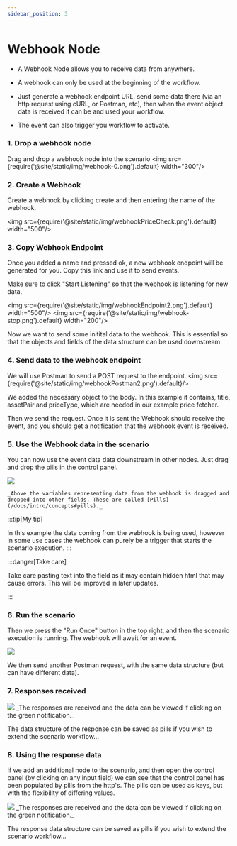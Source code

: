 ```yaml
---
sidebar_position: 3
---
```


# Webhook Node

- A Webhook Node allows you to receive data from anywhere. 

- A webhook can only be used at the beginning of the workflow. 

- Just generate a webhook endpoint URL, send some data there (via an http request using cURL, or Postman, etc), then when the event object data is received it can be and used your workflow. 

- The event can also trigger you workflow to activate. 


### 1. Drop a webhook node
Drag and drop a webhook node into the scenario
 <img src={require('@site/static/img/webhook-0.png').default}  width="300"/>


### 2. Create a Webhook

Create a webhook by clicking create and then entering the name of the webhook. 


 <img src={require('@site/static/img/webhookPriceCheck.png').default}  width="500"/>

<div class="text--center">
 
</div>

### 3. Copy Webhook Endpoint
Once you added a name and pressed ok, a new webhook endpoint will be generated for you. Copy this link and use it to send events. 

Make sure to click "Start Listening" so that the webhook is listening for new data. 

<img src={require('@site/static/img/webhookEndpoint2.png').default}  width="500"/>
<img src={require('@site/static/img/webhook-stop.png').default}  width="200"/>

Now we want to send some initital data to the webhook. This is essential so that the objects and fields of the data structure can be used downstream.

### 4. Send data to the webhook endpoint

We will use Postman to send a POST request to the endpoint. 
<img src={require('@site/static/img/webhookPostman2.png').default}/>


We added the necessary object to the body. In this example it contains, title, assetPair and priceType, which are needed in our example price fetcher. 

Then we send the request. Once it is sent the Webhook should receive the event, and you should get a notification that the webhook event is received. 

### 5. Use the Webhook data in the scenario
You can now use the event data data downstream in other nodes. Just drag and drop the pills in the control panel. 
 


<div class="text--center">
  <img src={require('@site/static/img/webhookPillHttp.png').default}/>

    _Above the variables representing data from the webhook is dragged and dropped into other fields. These are called [Pills](/docs/intro/concepts#pills)._ 
</div>

:::tip[My tip]

In this example the data coming from the webhook is being used, however in some use cases the webhook can purely be a trigger that starts the scenario execution.
:::

:::danger[Take care]

Take care pasting text into the field as it may contain hidden html that may cause errors. This will be improved in later updates. 

:::


### 6. Run the scenario 

Then we press the "Run Once" button in the top right, and then the scenario execution is running. The webhook will await for an event. 

<div class="text--center">
  <img src={require('@site/static/img/webhookExecutionAwait.png').default}/>
</div>

We then send another Postman request, with the same data structure (but can have different data).





### 7. Responses received  

<div class="text--center">
  <img src={require('@site/static/img/webhookHttpResult.png').default}/>
    _The responses are received and the data can be viewed if clicking on the green notification._ 
</div>

The data structure of the response can be saved as pills if you wish to extend the scenario workflow...


### 8. Using the response data
If we add an additional node to the scenario, and then open the control panel (by clicking on any input field) we can see that the control panel has been populated by pills from the http's. The pills can be used as keys, but with the flexibility of differing values. 

<div class="text--center">
  <img src={require('@site/static/img/webhookHttpMoreData.png').default}/>
    _The responses are received and the data can be viewed if clicking on the green notification._ 
</div>

The response data structure can be saved as pills if you wish to extend the scenario workflow...

